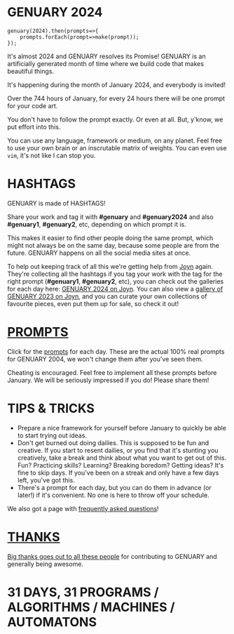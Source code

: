 # GENUARY 2024

```
genuary(2024).then(prompts=>{
	prompts.forEach(prompt=>make(prompt));
});
```

It's almost 2024 and GENUARY resolves its Promise! GENUARY is an artificially generated month of time where we build code that makes beautiful things.

It's happening during the month of January 2024, and everybody is invited!

Over the 744 hours of January, for every 24 hours there will be one prompt for your code art.

You don't have to follow the prompt exactly. Or even at all. But, y'know, we put effort into this.

You can use any language, framework or medium, on any planet. Feel free to use your own brain or an inscrutable matrix of weights. You can even use `vim`, it's not like I can stop you.

# HASHTAGS

GENUARY is made of HASHTAGS!

Share your work and tag it with **#genuary** and **#genuary2024** and also **#genuary1**, **#genuary2**, etc, depending on which prompt it is. 

This makes it easier to find other people doing the same prompt, which might not always be on the same day, because some people are from the future. GENUARY happens on all the social media sites at once.

To help out keeping track of all this we're getting help from [Joyn](https://joyn.xyz) again. They're collecting all the hashtags if you tag your work with the tag for the right prompt (**#genuary1**, **#genuary2**, etc), you can check out the galleries for each day here: [GENUARY 2024 on Joyn](https://www.joyn.xyz/space/genuary--86970064ea53?tab=). You can also view a [gallery of GENUARY 2023 on Joyn](https://www.joyn.xyz/space/genuary-f38cfe2e2fac?tab=open-calls), and you can curate your own collections of favourite pieces, even put them up for sale, so check it out!

# [PROMPTS](prompts)

Click for the [prompts](prompts) for each day. These are the actual 100% real prompts for GENUARY 2004, we won't change them after you've seen them.

Cheating is encouraged. Feel free to implement all these prompts before January. We will be seriously impressed if you do! Please share them!

# TIPS & TRICKS

* Prepare a nice framework for yourself before January to quickly be able to start trying out ideas.
* Don't get burned out doing dailies. This is supposed to be fun and creative. If you start to resent dailies, or you find that it's stunting you creatively, take a break and think about what you want to get out of this. Fun? Practicing skills? Learning? Breaking boredom? Getting ideas? It's fine to skip days. If you've been on a streak and only have a few days left, you've got this.
* There's a prompt for each day, but you can do them in advance (or later!) if it's convenient. No one is here to throw off your schedule.

We also got a page with [frequently asked questions](faq)!

# [THANKS](thanks)

[Big thanks goes out to all these people](thanks) for contributing to GENUARY and generally being awesome.

# 31 DAYS, 31 PROGRAMS / ALGORITHMS / MACHINES / AUTOMATONS

